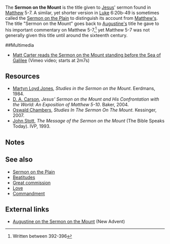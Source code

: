 The **Sermon on the Mount** is the title given to
[Jesus](Jesus "Jesus")' sermon found in
[Matthew](Gospel_of_Matthew "Gospel of Matthew") 5-7. A similar,
yet shorter version in [Luke](Gospel_of_Luke "Gospel of Luke")
6:20b-49 is sometimes called the
[Sermon on the Plain](index.php?title=Sermon_on_the_Plain&action=edit&redlink=1 "Sermon on the Plain (page does not exist)")
to distinguish its account from [Matthew's](Matthew "Matthew"). The
title "Sermon on the Mount" goes back to
[Augustine's](Augustine "Augustine") title he gave to his important
commentary on Matthew 5-7,[^1] yet Matthew 5-7 was not
generally given this title until around the sixteenth century.

##Multimedia

-   [Matt Carter reads the Sermon on the Mount standing before the Sea of Galilee](http://vimeo.com/27818942)
    (Vimeo video; starts at 2m7s)

## Resources

-   [Martyn Loyd Jones](index.php?title=Martyn_Loyd_Jones&action=edit&redlink=1 "Martyn Loyd Jones (page does not exist)"),
    *Studies in the Sermon on the Mount*. Eerdmans, 1984.
-   [D. A. Carson](D._A._Carson "D. A. Carson"),
    *Jesus' Sermon on the Mount and His Confrontation with the World: An Exposition of Matthew 5-10*.
    Baker, 2004.
-   [Oswald Chambers](Oswald_Chambers "Oswald Chambers"),
    *Studies In The Sermon On The Mount*. Kessinger, 2007.
-   [John Stott](John_Stott "John Stott"),
    *The Message of the Sermon on the Mount* (The Bible Speaks Today).
    IVP, 1993.

## Notes

[^1]: Written between 392-396

## See also

-   [Sermon on the Plain](index.php?title=Sermon_on_the_Plain&action=edit&redlink=1 "Sermon on the Plain (page does not exist)")
-   [Beatitudes](index.php?title=Beatitudes&action=edit&redlink=1 "Beatitudes (page does not exist)")
-   [Great commission](Great_commission "Great commission")
-   [Love](Love "Love")
-   [Commandment](index.php?title=Commandment&action=edit&redlink=1 "Commandment (page does not exist)")

## External links

-   [Augustine on the Sermon on the Mount](http://www.newadvent.org/fathers/16011.htm)
    (New Advent)



